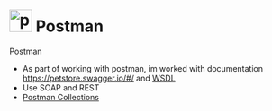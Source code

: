 #  <img src="https://uxwing.com/wp-content/themes/uxwing/download/brands-and-social-media/postman-icon.png" title="postman" alt="postman" width="40" height="40"/> Postman
Postman
- As part of working with postman, im worked with documentation https://petstore.swagger.io/#/ and [WSDL](http://webservices.oorsprong.org/websamples.countryinfo/CountryInfoService.wso?WSDL)
- Use SOAP and REST
- [Postman Collections](https://www.postman.com/supply-geoscientist-41924051/workspace/petstore/collection/25676439-86b8b22c-1e7a-42d7-911d-7099cd44ce29?action=share&creator=25676439)
